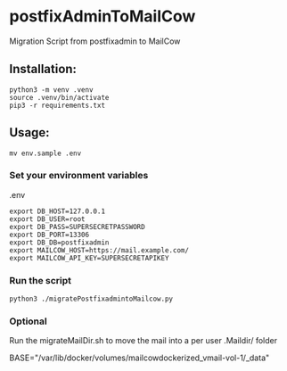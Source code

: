 # postfixAdminToMailCow

Migration Script from postfixadmin to MailCow

## Installation:

```
python3 -m venv .venv
source .venv/bin/activate
pip3 -r requirements.txt
```
## Usage:
```
mv env.sample .env
```


### Set your environment variables
.env
```
export DB_HOST=127.0.0.1
export DB_USER=root
export DB_PASS=SUPERSECRETPASSWORD
export DB_PORT=13306
export DB_DB=postfixadmin
export MAILCOW_HOST=https://mail.example.com/
export MAILCOW_API_KEY=SUPERSECRETAPIKEY
```

### Run the script
```
python3 ./migratePostfixadmintoMailcow.py
```

### Optional
Run the migrateMailDir.sh to move the mail into a per user .Maildir/ folder

BASE="/var/lib/docker/volumes/mailcowdockerized_vmail-vol-1/_data"